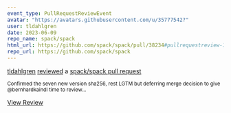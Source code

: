 ```yaml
---
event_type: PullRequestReviewEvent
avatar: "https://avatars.githubusercontent.com/u/35777542?"
user: tldahlgren
date: 2023-06-09
repo_name: spack/spack
html_url: https://github.com/spack/spack/pull/38234#pullrequestreview-1468789275
repo_url: https://github.com/spack/spack
---
```


<a href='https://github.com/tldahlgren' target='_blank'>tldahlgren</a> <a href='https://github.com/spack/spack/pull/38234#pullrequestreview-1468789275' target='_blank'>reviewed</a> a <a href='https://github.com/spack/spack/pull/38234' target='_blank'>spack/spack pull request</a>

<small>Confirmed the seven new version sha256, rest LGTM but deferring merge decision to give @bernhardkaindl time to review...</small>

<a href='https://github.com/spack/spack/pull/38234#pullrequestreview-1468789275' target='_blank'>View Review</a>